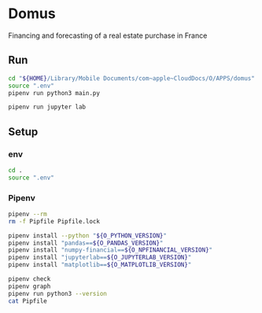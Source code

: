 
Domus
=====
Financing and forecasting of a real estate purchase in France


Run
---
```sh
cd "${HOME}/Library/Mobile Documents/com~apple~CloudDocs/O/APPS/domus"
source ".env"
pipenv run python3 main.py

pipenv run jupyter lab
```

Setup
-----

### env
```sh
cd .
source ".env"
```

### Pipenv
```sh
pipenv --rm
rm -f Pipfile Pipfile.lock
```
```sh
pipenv install --python "${O_PYTHON_VERSION}"
pipenv install "pandas==${O_PANDAS_VERSION}"
pipenv install "numpy-financial==${O_NPFINANCIAL_VERSION}"
pipenv install "jupyterlab==${O_JUPYTERLAB_VERSION}"
pipenv install "matplotlib==${O_MATPLOTLIB_VERSION}"
```
```sh
pipenv check
pipenv graph
pipenv run python3 --version
cat Pipfile
```